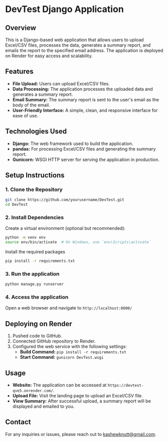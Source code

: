 # DevTest Django Application

## Overview

This is a Django-based web application that allows users to upload Excel/CSV files, processes the data, generates a summary report, and emails the report to the specified email address. The application is deployed on Render for easy access and scalability.

## Features

- **File Upload:** Users can upload Excel/CSV files.
- **Data Processing:** The application processes the uploaded data and generates a summary report.
- **Email Summary:** The summary report is sent to the user's email as the body of the email.
- **User-Friendly Interface:** A simple, clean, and responsive interface for ease of use.

## Technologies Used

- **Django:** The web framework used to build the application.
- **pandas:** For processing Excel/CSV files and generating the summary report.
- **Gunicorn:** WSGI HTTP server for serving the application in production.

## Setup Instructions

### 1. Clone the Repository

```bash
git clone https://github.com/yourusername/DevTest.git
cd DevTest
```
### 2. Install Dependencies

Create a virtual environment (optional but recommended):

```bash
python -m venv env
source env/bin/activate  # On Windows, use `env\Scripts\activate`
```

Install the required packages

```bash
pip install -r requirements.txt
```

### 3. Run the application

```bash
python manage.py runserver
```

### 4. Access the application

Open a web browser and navigate to `http://localhost:8000/`

## Deploying on Render

1. Pushed code to GitHub.
2. Connected GitHub repository to Render.
3. Configured the web service with the following settings:
   - **Build Command:** `pip install -r requirements.txt`
   - **Start Command:** `gunicorn DevTest.wsgi`

## Usage

- **Website:** The application can be accessed at `https://devtest-qve5.onrender.com/`.
- **Upload File:** Visit the landing page to upload an Excel/CSV file.
- **View Summary:** After successful upload, a summary report will be displayed and emailed to you.

## Contact

For any inquiries or issues, please reach out to [kashewknutt@gmail.com](mailto:kashewknutt@gmail.com).
